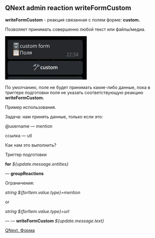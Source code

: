 ## QNext admin reaction writeFormCustom

**writeFormCustom** - реакция связанная с полем форме: **custom.** 

Позволяет принимать совершенно любой текст или файлы/медиа.

![](./1.png)

По умолчанию, поле не будет принимать какие-либо данные, пока в триггере подготовки поля не указать соответствующую реакцию **writeFormCustom.** 



Пример использования.

Задача: нам принять данные, только если это:

@username — mention

ссылка — utl

Как нам это выполнить?

Триггер подготовки

**for** _${update.message.entities}_

— **groupReactions** 

Ограничения:

_string ${forItem.value.type}=mention_

  or

_string ${forItem.value.type}=url_

— — **writeFormCustom** _${update.message.text}_





[QNext. Форма](/docs-test/_export/admin/forms-about)

